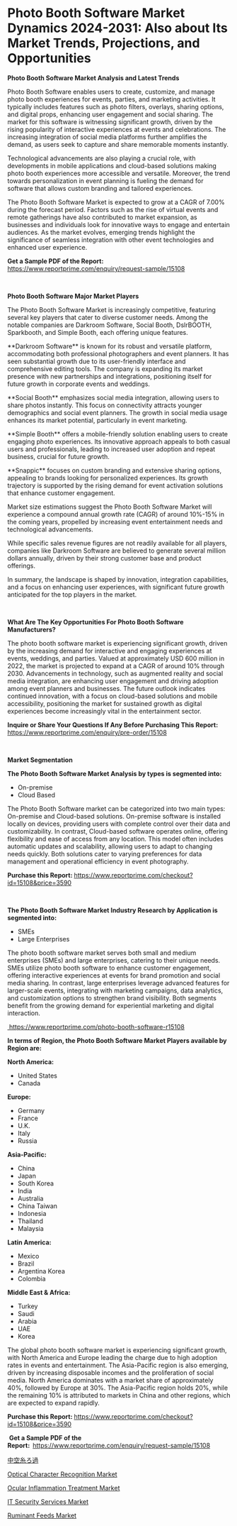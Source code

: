 <p><h1>Photo Booth Software Market Dynamics 2024-2031: Also about Its Market Trends, Projections, and Opportunities</h1></p><p><strong>Photo Booth Software Market Analysis and Latest Trends</strong></p>
<p><p>Photo Booth Software enables users to create, customize, and manage photo booth experiences for events, parties, and marketing activities. It typically includes features such as photo filters, overlays, sharing options, and digital props, enhancing user engagement and social sharing. The market for this software is witnessing significant growth, driven by the rising popularity of interactive experiences at events and celebrations. The increasing integration of social media platforms further amplifies the demand, as users seek to capture and share memorable moments instantly.</p><p>Technological advancements are also playing a crucial role, with developments in mobile applications and cloud-based solutions making photo booth experiences more accessible and versatile. Moreover, the trend towards personalization in event planning is fueling the demand for software that allows custom branding and tailored experiences.</p><p>The Photo Booth Software Market is expected to grow at a CAGR of 7.00% during the forecast period. Factors such as the rise of virtual events and remote gatherings have also contributed to market expansion, as businesses and individuals look for innovative ways to engage and entertain audiences. As the market evolves, emerging trends highlight the significance of seamless integration with other event technologies and enhanced user experience.</p></p>
<p><strong>Get a Sample PDF of the Report:&nbsp;</strong> <a href="https://www.reportprime.com/enquiry/request-sample/15108">https://www.reportprime.com/enquiry/request-sample/15108</a></p>
<p>&nbsp;</p>
<p><strong>Photo Booth Software Major Market Players</strong></p>
<p><p>The Photo Booth Software Market is increasingly competitive, featuring several key players that cater to diverse customer needs. Among the notable companies are Darkroom Software, Social Booth, DslrBOOTH, Sparkbooth, and Simple Booth, each offering unique features.</p><p>**Darkroom Software** is known for its robust and versatile platform, accommodating both professional photographers and event planners. It has seen substantial growth due to its user-friendly interface and comprehensive editing tools. The company is expanding its market presence with new partnerships and integrations, positioning itself for future growth in corporate events and weddings.</p><p>**Social Booth** emphasizes social media integration, allowing users to share photos instantly. This focus on connectivity attracts younger demographics and social event planners. The growth in social media usage enhances its market potential, particularly in event marketing.</p><p>**Simple Booth** offers a mobile-friendly solution enabling users to create engaging photo experiences. Its innovative approach appeals to both casual users and professionals, leading to increased user adoption and repeat business, crucial for future growth.</p><p>**Snappic** focuses on custom branding and extensive sharing options, appealing to brands looking for personalized experiences. Its growth trajectory is supported by the rising demand for event activation solutions that enhance customer engagement.</p><p>Market size estimations suggest the Photo Booth Software Market will experience a compound annual growth rate (CAGR) of around 10%-15% in the coming years, propelled by increasing event entertainment needs and technological advancements.</p><p>While specific sales revenue figures are not readily available for all players, companies like Darkroom Software are believed to generate several million dollars annually, driven by their strong customer base and product offerings.</p><p>In summary, the landscape is shaped by innovation, integration capabilities, and a focus on enhancing user experiences, with significant future growth anticipated for the top players in the market.</p></p>
<p>&nbsp;</p>
<p><strong>What Are The Key Opportunities For Photo Booth Software Manufacturers?</strong></p>
<p><p>The photo booth software market is experiencing significant growth, driven by the increasing demand for interactive and engaging experiences at events, weddings, and parties. Valued at approximately USD 600 million in 2022, the market is projected to expand at a CAGR of around 10% through 2030. Advancements in technology, such as augmented reality and social media integration, are enhancing user engagement and driving adoption among event planners and businesses. The future outlook indicates continued innovation, with a focus on cloud-based solutions and mobile accessibility, positioning the market for sustained growth as digital experiences become increasingly vital in the entertainment sector.</p></p>
<p><strong>Inquire or Share Your Questions If Any Before Purchasing This Report:</strong> <a href="https://www.reportprime.com/enquiry/pre-order/15108">https://www.reportprime.com/enquiry/pre-order/15108</a></p>
<p>&nbsp;</p>
<p><strong>Market Segmentation</strong></p>
<p><strong>The Photo Booth Software Market Analysis by types is segmented into:</strong></p>
<p><ul><li>On-premise</li><li>Cloud Based</li></ul></p>
<p><p>The Photo Booth Software market can be categorized into two main types: On-premise and Cloud-based solutions. On-premise software is installed locally on devices, providing users with complete control over their data and customizability. In contrast, Cloud-based software operates online, offering flexibility and ease of access from any location. This model often includes automatic updates and scalability, allowing users to adapt to changing needs quickly. Both solutions cater to varying preferences for data management and operational efficiency in event photography.</p></p>
<p><strong>Purchase this Report:&nbsp;</strong><a href="https://www.reportprime.com/checkout?id=15108&price=3590">https://www.reportprime.com/checkout?id=15108&price=3590</a></p>
<p>&nbsp;</p>
<p><strong>The Photo Booth Software Market Industry Research by Application is segmented into:</strong></p>
<p><ul><li>SMEs</li><li>Large Enterprises</li></ul></p>
<p><p>The photo booth software market serves both small and medium enterprises (SMEs) and large enterprises, catering to their unique needs. SMEs utilize photo booth software to enhance customer engagement, offering interactive experiences at events for brand promotion and social media sharing. In contrast, large enterprises leverage advanced features for larger-scale events, integrating with marketing campaigns, data analytics, and customization options to strengthen brand visibility. Both segments benefit from the growing demand for experiential marketing and digital interaction.</p></p>
<p><a href="https://www.reportprime.com/photo-booth-software-r15108">&nbsp;https://www.reportprime.com/photo-booth-software-r15108</a></p>
<p><strong>In terms of Region, the Photo Booth Software Market Players available by Region are:</strong></p>
<p>
    <p> <strong> North America: </strong>
        <ul>
            <li>United States</li>
            <li>Canada</li>
        </ul>
        </p> 
    <p> <strong> Europe: </strong>
        <ul>
            <li>Germany</li>
            <li>France</li>
            <li>U.K.</li>
            <li>Italy</li>
            <li>Russia</li>
        </ul>
        </p> 
    <p> <strong> Asia-Pacific: </strong>
        <ul>
            <li>China</li>
            <li>Japan</li>
            <li>South Korea</li>
            <li>India</li>
            <li>Australia</li>
            <li>China Taiwan</li>
            <li>Indonesia</li>
            <li>Thailand</li>
            <li>Malaysia</li>
        </ul>
        </p> 
    <p> <strong> Latin America: </strong>
        <ul>
            <li>Mexico</li>
            <li>Brazil</li>
            <li>Argentina Korea</li>
            <li>Colombia</li>
        </ul>
        </p> 
    <p> <strong> Middle East & Africa: </strong>
        <ul>
            <li>Turkey</li>
            <li>Saudi</li>
            <li>Arabia</li>
            <li>UAE</li>
            <li>Korea</li>
        </ul>
    </p>
    </p>
<p><p>The global photo booth software market is experiencing significant growth, with North America and Europe leading the charge due to high adoption rates in events and entertainment. The Asia-Pacific region is also emerging, driven by increasing disposable incomes and the proliferation of social media. North America dominates with a market share of approximately 40%, followed by Europe at 30%. The Asia-Pacific region holds 20%, while the remaining 10% is attributed to markets in China and other regions, which are expected to expand rapidly.</p></p>
<p><strong>Purchase this Report: </strong><a href="https://www.reportprime.com/checkout?id=15108&price=3590">https://www.reportprime.com/checkout?id=15108&price=3590</a></p>
<p>&nbsp;<strong>Get a Sample PDF of the Report:&nbsp;&nbsp;</strong><a href="https://www.reportprime.com/enquiry/request-sample/15108">https://www.reportprime.com/enquiry/request-sample/15108</a></p>
<p><strong></strong></p>
<p><p><a href="https://github.com/lababdou/Market-Research-Report-List-6/blob/main/13583247183.md">中空糸ろ過</a></p><p><a href="https://www.linkedin.com/pulse/optical-character-recognition-market-global-regional-analysis-lpinf?trackingId=edwiNVZ0Q7GCo4xAEnyVDw%3D%3D">Optical Character Recognition Market</a></p><p><a href="https://www.linkedin.com/pulse/ocular-inflammation-treatment-market-insights-products-regional-as15f?trackingId=Quz3jUAbT76oXJgjpUBZkA%3D%3D">Ocular Inflammation Treatment Market</a></p><p><a href="https://github.com/NorbertYates/Market-Research-Report-List-7/blob/main/it-security-services-market.md">IT Security Services Market</a></p><p><a href="https://medium.com/@ivethfonsecal571/this-report-on-ruminant-feeds-market-is-a-comprehensive-analysis-of-market-shares-strategies-e9b43b7a2d55">Ruminant Feeds Market</a></p></p>